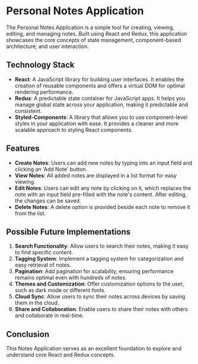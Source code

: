 # Personal Notes Application

The Personal Notes Application is a simple tool for creating, viewing, editing, and managing notes. Built using React and Redux, this application showcases the core concepts of state management, component-based architecture, and user interaction.

## Technology Stack

- **React**: A JavaScript library for building user interfaces. It enables the creation of reusable components and offers a virtual DOM for optimal rendering performance.
- **Redux**: A predictable state container for JavaScript apps. It helps you manage global state across your application, making it predictable and consistent.
- **Styled-Components**: A library that allows you to use component-level styles in your application with ease. It provides a cleaner and more scalable approach to styling React components.

## Features

- **Create Notes**: Users can add new notes by typing into an input field and clicking an 'Add Note' button.
- **View Notes**: All added notes are displayed in a list format for easy viewing.
- **Edit Notes**: Users can edit any note by clicking on it, which replaces the note with an input field pre-filled with the note's content. After editing, the changes can be saved.
- **Delete Notes**: A delete option is provided beside each note to remove it from the list.

## Possible Future Implementations

1. **Search Functionality**: Allow users to search their notes, making it easy to find specific content.
2. **Tagging System**: Implement a tagging system for categorization and easy retrieval of notes.
3. **Pagination**: Add pagination for scalability, ensuring performance remains optimal even with hundreds of notes.
4. **Themes and Customization**: Offer customization options to the user, such as dark mode or different fonts.
5. **Cloud Sync**: Allow users to sync their notes across devices by saving them in the cloud.
6. **Share and Collaboration**: Enable users to share their notes with others and collaborate in real-time.

## Conclusion

This Notes Application serves as an excellent foundation to explore and understand core React and Redux concepts.

